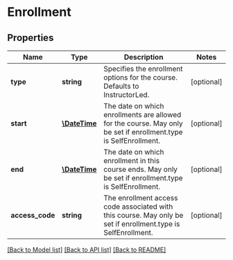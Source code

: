# Enrollment

## Properties
Name | Type | Description | Notes
------------ | ------------- | ------------- | -------------
**type** | **string** | Specifies the enrollment options for the course.  Defaults to InstructorLed. | [optional] 
**start** | [**\DateTime**](\DateTime.md) | The date on which enrollments are allowed for the course.  May only be set if enrollment.type is SelfEnrollment. | [optional] 
**end** | [**\DateTime**](\DateTime.md) | The date on which enrollment in this course ends.  May only be set if enrollment.type is SelfEnrollment. | [optional] 
**access_code** | **string** | The enrollment access code associated with this course.  May only be set if enrollment.type is SelfEnrollment. | [optional] 

[[Back to Model list]](../README.md#documentation-for-models) [[Back to API list]](../README.md#documentation-for-api-endpoints) [[Back to README]](../README.md)


